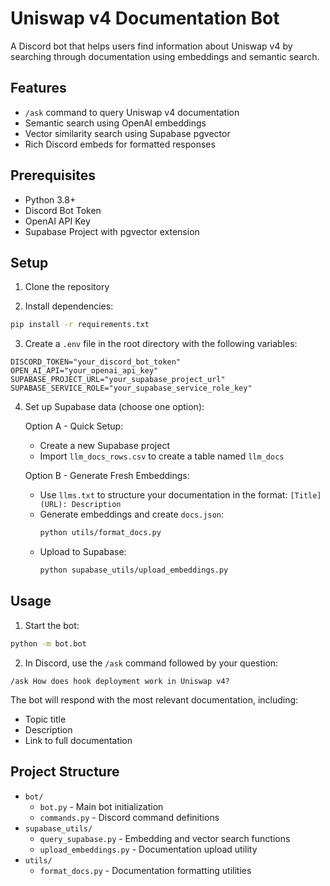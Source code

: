 # Uniswap v4 Documentation Bot

A Discord bot that helps users find information about Uniswap v4 by searching through documentation using embeddings and semantic search.

## Features

- `/ask` command to query Uniswap v4 documentation
- Semantic search using OpenAI embeddings
- Vector similarity search using Supabase pgvector
- Rich Discord embeds for formatted responses

## Prerequisites

- Python 3.8+
- Discord Bot Token
- OpenAI API Key
- Supabase Project with pgvector extension

## Setup

1. Clone the repository

2. Install dependencies:
```bash
pip install -r requirements.txt
```

3. Create a `.env` file in the root directory with the following variables:
```env
DISCORD_TOKEN="your_discord_bot_token"
OPEN_AI_API="your_openai_api_key"
SUPABASE_PROJECT_URL="your_supabase_project_url"
SUPABASE_SERVICE_ROLE="your_supabase_service_role_key"
```

4. Set up Supabase data (choose one option):

   Option A - Quick Setup:
   - Create a new Supabase project
   - Import `llm_docs_rows.csv` to create a table named `llm_docs`
   
   Option B - Generate Fresh Embeddings:
   - Use `llms.txt` to structure your documentation in the format: `[Title](URL): Description`
   - Generate embeddings and create `docs.json`:
     ```bash
     python utils/format_docs.py
     ```
   - Upload to Supabase:
     ```bash
     python supabase_utils/upload_embeddings.py
     ```

## Usage

1. Start the bot:
```bash
python -m bot.bot
```

2. In Discord, use the `/ask` command followed by your question:
```
/ask How does hook deployment work in Uniswap v4?
```

The bot will respond with the most relevant documentation, including:
- Topic title
- Description
- Link to full documentation

## Project Structure

- `bot/`
  - `bot.py` - Main bot initialization
  - `commands.py` - Discord command definitions
- `supabase_utils/`
  - `query_supabase.py` - Embedding and vector search functions
  - `upload_embeddings.py` - Documentation upload utility
- `utils/`
  - `format_docs.py` - Documentation formatting utilities
